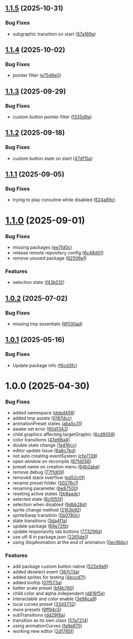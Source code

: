 ## [1.1.5](https://github.com/NoTaskStudios/com.notask.custom-button/compare/v1.1.4...v1.1.5) (2025-10-31)


### Bug Fixes

* subgraphic transition on start ([67a189e](https://github.com/NoTaskStudios/com.notask.custom-button/commit/67a189ea00fc66f83a0c216a2b363c0dc7a9fac7))

## [1.1.4](https://github.com/NoTaskStudios/com.notask.custom-button/compare/v1.1.3...v1.1.4) (2025-10-02)


### Bug Fixes

* pointer filter ([e75d9e0](https://github.com/NoTaskStudios/com.notask.custom-button/commit/e75d9e06c956c64fff1911ee90da6777b20537e2))

## [1.1.3](https://github.com/NoTaskStudios/com.notask.custom-button/compare/v1.1.2...v1.1.3) (2025-09-29)


### Bug Fixes

* custom button pointer filter ([f335d9a](https://github.com/NoTaskStudios/com.notask.custom-button/commit/f335d9a87c8197d977ad3c49e13e02bd653e4d0a))

## [1.1.2](https://github.com/NoTaskStudios/com.notask.custom-button/compare/v1.1.1...v1.1.2) (2025-09-18)


### Bug Fixes

* custom button state on start ([47df15a](https://github.com/NoTaskStudios/com.notask.custom-button/commit/47df15acc161519b95d7128cd53d839cf26ff8f3))

## [1.1.1](https://github.com/NoTaskStudios/com.notask.custom-button/compare/v1.1.0...v1.1.1) (2025-09-05)


### Bug Fixes

* trying to play coroutine while disabled ([624a99c](https://github.com/NoTaskStudios/com.notask.custom-button/commit/624a99cc19bddd9b57a5094a849588f0a652c929))

# [1.1.0](https://github.com/NoTaskStudios/com.notask.custom-button/compare/v1.0.2...v1.1.0) (2025-09-01)


### Bug Fixes

* missing packages ([ee7fd0c](https://github.com/NoTaskStudios/com.notask.custom-button/commit/ee7fd0c9e83a99f7cbe8888e99a9143ce135e1d8))
* release remote repository config ([6c48d01](https://github.com/NoTaskStudios/com.notask.custom-button/commit/6c48d01dc7d95e44c538c86646a9df7b57b55260))
* remove unused package ([62506e1](https://github.com/NoTaskStudios/com.notask.custom-button/commit/62506e1ff7fbbb05943c097c20ca302e819e4140))


### Features

* selection state ([f43b512](https://github.com/NoTaskStudios/com.notask.custom-button/commit/f43b512e467823deab3b019694eae32c94896fa2))

## [1.0.2](https://github.com/NoTaskStudios/com.notask.custom-button/compare/v1.0.1...v1.0.2) (2025-07-02)


### Bug Fixes

* missing tmp essentials ([9f030ad](https://github.com/NoTaskStudios/com.notask.custom-button/commit/9f030adff0ba0c0ec6106c427edc41fbd22a189f))

## [1.0.1](https://github.com/NoTaskStudios/com.notask.custom-button/compare/v1.0.0...v1.0.1) (2025-05-16)


### Bug Fixes

* Update package info ([f6cd3fc](https://github.com/NoTaskStudios/com.notask.custom-button/commit/f6cd3fc6b4aeab9e7f41d65ea3281b7f274b1457))

# 1.0.0 (2025-04-30)


### Bug Fixes

* added namespace ([dded458](https://github.com/NoTaskStudios/com.notask.custom-button/commit/dded4584653e51a15cbca05df8d586cc8ec9dc44))
* added tmp assets ([0187dcc](https://github.com/NoTaskStudios/com.notask.custom-button/commit/0187dccdbfceeec0042ee0d7708ed57791280449))
* animationPreset states ([aba5c31](https://github.com/NoTaskStudios/com.notask.custom-button/commit/aba5c31df29470e6d4c7d03b15b1d337dd47b741))
* awake set error ([60d1343](https://github.com/NoTaskStudios/com.notask.custom-button/commit/60d1343d761da67728dad20df45ed84e575468a0))
* child graphics affecting targetGraphic ([6cd9058](https://github.com/NoTaskStudios/com.notask.custom-button/commit/6cd90585aa354eb9857503af00bfae6a2888f61c))
* color transitions ([43e66a4](https://github.com/NoTaskStudios/com.notask.custom-button/commit/43e66a435b2840a1b78d05dca988beecb2aa0647))
* double state change ([1ed16cc](https://github.com/NoTaskStudios/com.notask.custom-button/commit/1ed16cc6dfd7501a1138b188667c638b7c25e6d3))
* editor update issue ([6a6c7bd](https://github.com/NoTaskStudios/com.notask.custom-button/commit/6a6c7bdee48076931cf2300b4e790ebf1f89f3e4))
* not auto creating eventSystem ([cfe7139](https://github.com/NoTaskStudios/com.notask.custom-button/commit/cfe71399594df99fdc7411fd5b5749c87203f235))
* open window on recompile ([87fd056](https://github.com/NoTaskStudios/com.notask.custom-button/commit/87fd0569a81ae84bd8bf1d55112056694aaeb2d3))
* preset name on creation menu ([64b2abe](https://github.com/NoTaskStudios/com.notask.custom-button/commit/64b2abec54a325ef73026e7615968cee19397c42))
* remove debug ([77f1d09](https://github.com/NoTaskStudios/com.notask.custom-button/commit/77f1d09ff962d8f528245cf0ec644e11dd286ba2))
* removed stack overflow ([ed52c0f](https://github.com/NoTaskStudios/com.notask.custom-button/commit/ed52c0f765cda01061a785811339535402e6feff))
* rename preset folder ([50276c1](https://github.com/NoTaskStudios/com.notask.custom-button/commit/50276c1df50f187643db270d398fefac91dcdf44))
* renaming parameter ([be87500](https://github.com/NoTaskStudios/com.notask.custom-button/commit/be87500b41db7784d875df891b1f687bf75803b4))
* reseting active states ([5b8aadc](https://github.com/NoTaskStudios/com.notask.custom-button/commit/5b8aadc4a173c781712ab3e4f27f092283f05c9b))
* selected state ([6cf055f](https://github.com/NoTaskStudios/com.notask.custom-button/commit/6cf055f2566643a0d620fe1ff54ec8517fbd4620))
* selection when disabled ([9dbb28d](https://github.com/NoTaskStudios/com.notask.custom-button/commit/9dbb28d7196a656d38191b702239907887d7a7a8))
* sprite change method ([2163b92](https://github.com/NoTaskStudios/com.notask.custom-button/commit/2163b92ef64c316b3f86a42a86b7f87e05ef1c95))
* spriteSwap transition ([5b0780c](https://github.com/NoTaskStudios/com.notask.custom-button/commit/5b0780c6b4997429aa7ad630b4221dc0efb7f801))
* state transitions ([3da4f1a](https://github.com/NoTaskStudios/com.notask.custom-button/commit/3da4f1a8b0fceae9fc8b7be1bc9eee74f1a3f8c8))
* update package ([69e72fb](https://github.com/NoTaskStudios/com.notask.custom-button/commit/69e72fbc041c75e8a868f0ef356469bf9227b1aa))
* update responsivity tab buttons ([773296d](https://github.com/NoTaskStudios/com.notask.custom-button/commit/773296d8c65f1d7b6c3ff5d30a6edda090ddd0f4))
* use utf-8 in package.json ([2265de1](https://github.com/NoTaskStudios/com.notask.custom-button/commit/2265de1d791f4c600d7eedb94f11cef8f20f35b4))
* using  StopAnimation at the end of animation ([0ec9bbc](https://github.com/NoTaskStudios/com.notask.custom-button/commit/0ec9bbc74a25a6b380657392c7e124cd62761097))


### Features

* add package custom button native ([522e9a9](https://github.com/NoTaskStudios/com.notask.custom-button/commit/522e9a9918e85d36b8cb19178edddd3bb81bb438))
* added deselect event ([367c13a](https://github.com/NoTaskStudios/com.notask.custom-button/commit/367c13a84522e3a3ae8ded9122f3909c2b086526))
* added sprites for testing ([4eccd7f](https://github.com/NoTaskStudios/com.notask.custom-button/commit/4eccd7f5c9bb937001c55c71be6c9a9c6169635c))
* added tooltip ([07f573a](https://github.com/NoTaskStudios/com.notask.custom-button/commit/07f573a63b2a5a7f523ff40bf437289fa5cde240))
* better scale preset ([bf4b780](https://github.com/NoTaskStudios/com.notask.custom-button/commit/bf4b7807e26971c92fa015e262344d0ee1d73f6e))
* child color and alpha independent ([d816f5e](https://github.com/NoTaskStudios/com.notask.custom-button/commit/d816f5e9561162563f9d083bd2e3a2fb3df14c4b))
* interactable and color enable ([3e98ca9](https://github.com/NoTaskStudios/com.notask.custom-button/commit/3e98ca9f67968c7b3d6226758aade8aa4d668828))
* local curves preset ([33d3732](https://github.com/NoTaskStudios/com.notask.custom-button/commit/33d3732d5cdd703d238bf309cce3c979fbf7d5ad))
* more presets ([9ff94c5](https://github.com/NoTaskStudios/com.notask.custom-button/commit/9ff94c5fb6ad50b7875d497bc126af528aa8dbed))
* subTransitions ([dd29f8a](https://github.com/NoTaskStudios/com.notask.custom-button/commit/dd29f8a15c75a7c72a855565dbe2dee5de9e4c08))
* transition as its own class ([57a7214](https://github.com/NoTaskStudios/com.notask.custom-button/commit/57a7214e084a014ff3a26147500437e97b6741eb))
* using animationCurves ([fa9a975](https://github.com/NoTaskStudios/com.notask.custom-button/commit/fa9a9756c75b9e94e944ac75085cb1e8b86a80e6))
* working new editor ([2d1785f](https://github.com/NoTaskStudios/com.notask.custom-button/commit/2d1785fd1ccc3fe59744dfb6240446799a405b4e))
